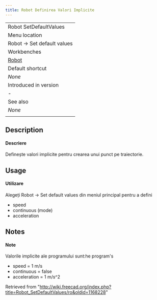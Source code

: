 ```yaml
---
title: Robot Definirea Valori Implicite
---
```

|  |
| --- |
| Robot SetDefaultValues |
| Menu location |
| Robot → Set default values |
| Workbenches |
| [Robot](/Robot_Workbench "Robot Workbench") |
| Default shortcut |
| *None* |
| Introduced in version |
| - |
| See also |
| *None* |
|  |

## Description

#### Descriere

Definește valori implicite pentru crearea unui punct pe traiectorie.

## Usage

#### Utilizare

Alegeți  Robot →  Set default values din meniul principal pentru a defini

* speed
* continuous (mode)
* acceleration

## Notes

#### Note

Valorile implicite ale programului sunt:he program's

* speed = 1 m/s
* continuous = false
* acceleration = 1 m/s^2

Retrieved from "<http://wiki.freecad.org/index.php?title=Robot_SetDefaultValues/ro&oldid=1168228>"